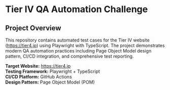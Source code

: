 # Tier IV QA Automation Challenge

## Project Overview

This repository contains automated test cases for the Tier IV website (https://tier4.jp) using Playwright with TypeScript. The project demonstrates modern QA automation practices including Page Object Model design pattern, CI/CD integration, and comprehensive test reporting.

**Target Website:** https://tier4.jp  
**Testing Framework:** Playwright + TypeScript  
**CI/CD Platform:** GitHub Actions  
**Design Pattern:** Page Object Model (POM)
